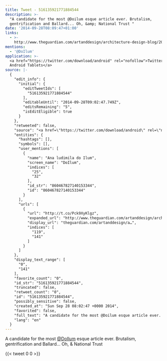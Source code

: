 ```yaml
---
title: Tweet - 516135921771884544
description: >-
  "A candidate for the most @Doilum esque article ever. Brutalism,
  gentrification and Ballard... Oh, &amp; National Trust "
date: '2014-09-28T08:09:47+01:00'
links:
  - >-
    http://www.theguardian.com/artanddesign/architecture-design-blog/2014/sep/26/wayne-hemingways-pop-up-plan-sounds-the-death-knell-for-the-legendary-balfron-tower
mentions:
  - '@DoIlum'
application: >-
  <a href="https://twitter.com/download/android" rel="nofollow">Twitter for
  Android Tablets</a>
source: |-
  {
    "edit_info": {
      "initial": {
        "editTweetIds": [
          "516135921771884544"
        ],
        "editableUntil": "2014-09-28T09:02:47.749Z",
        "editsRemaining": "5",
        "isEditEligible": true
      }
    },
    "retweeted": false,
    "source": "<a href=\"https://twitter.com/download/android\" rel=\"nofollow\">Twitter for Android Tablets</a>",
    "entities": {
      "hashtags": [],
      "symbols": [],
      "user_mentions": [
        {
          "name": "Ana ludimila do Ilum",
          "screen_name": "DoIlum",
          "indices": [
            "25",
            "32"
          ],
          "id_str": "860467827140153344",
          "id": "860467827140153344"
        }
      ],
      "urls": [
        {
          "url": "http://t.co/Pck9XyKlgz",
          "expanded_url": "http://www.theguardian.com/artanddesign/architecture-design-blog/2014/sep/26/wayne-hemingways-pop-up-plan-sounds-the-death-knell-for-the-legendary-balfron-tower",
          "display_url": "theguardian.com/artanddesign/a…",
          "indices": [
            "119",
            "141"
          ]
        }
      ]
    },
    "display_text_range": [
      "0",
      "141"
    ],
    "favorite_count": "0",
    "id_str": "516135921771884544",
    "truncated": false,
    "retweet_count": "0",
    "id": "516135921771884544",
    "possibly_sensitive": false,
    "created_at": "Sun Sep 28 08:02:47 +0000 2014",
    "favorited": false,
    "full_text": "A candidate for the most @Doilum esque article ever. Brutalism, gentrification and Ballard... Oh, &amp; National Trust http://t.co/Pck9XyKlgz",
    "lang": "en"
  }
---
```

A candidate for the most [@DoIlum](https://twitter.com/@DoIlum) esque article ever. Brutalism, gentrification and Ballard... Oh, &amp; National Trust 
    
{{< tweet 0 0 >}}
    
